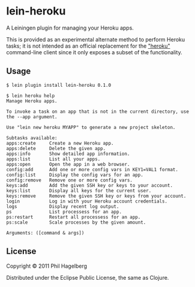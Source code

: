 # lein-heroku

A Leiningen plugin for managing your Heroku apps.

This is provided as an experimental alternate method to perform
Heroku tasks; it is not intended as an official replacement for the
["heroku"](https://github.com/heroku/heroku) command-line client since
it only exposes a subset of the functionality.

## Usage

    $ lein plugin install lein-heroku 0.1.0

    $ lein heroku help
    Manage Heroku apps.

    To invoke a task on an app that is not in the current directory, use
    the --app argument.

    Use "lein new heroku MYAPP" to generate a new project skeleton.

    Subtasks available:
    apps:create     Create a new Heroku app.
    apps:delete     Delete the given app.
    apps:info       Show detailed app information.
    apps:list       List all your apps.
    apps:open       Open the app in a web browser.
    config:add      Add one or more config vars in KEY1=VAL1 format.
    config:list     Display the config vars for an app.
    config:remove   Remove one or more config vars.
    keys:add        Add the given SSH key or keys to your account.
    keys:list       Display all keys for the current user.
    keys:remove     Remove the given SSH key or keys from your account.
    login           Log in with your Heroku account credentials.
    logs            Display recent log output.
    ps              List processess for an app.
    ps:restart      Restart all processess for an app.
    ps:scale        Scale processes by the given amount.

    Arguments: ([command & args])

## License

Copyright © 2011 Phil Hagelberg

Distributed under the Eclipse Public License, the same as Clojure.
